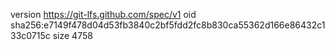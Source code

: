 version https://git-lfs.github.com/spec/v1
oid sha256:e7149f478d04d53fb3840c2bf5fdd2fc8b830ca55362d166e86432c133c0715c
size 4758
